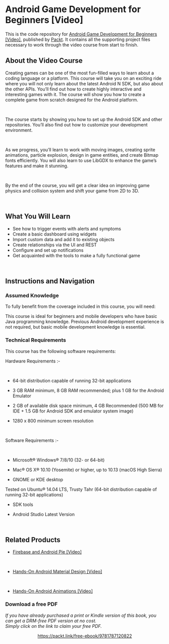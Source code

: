 # Android Game Development for Beginners [Video]

This is the code repository for [Android Game Development for Beginners [Video]](https://www.packtpub.com/application-development/android-game-development-beginners-video?utm_source=github&utm_medium=repository&utm_campaign=9781787120822), published by [Packt](https://www.packtpub.com/?utm_source=github). It contains all the supporting project files necessary to work through the video course from start to finish.

## About the Video Course

Creating games can be one of the most fun-filled ways to learn about a coding language or a platform. This course will take you on an exciting ride where you will not only learn about the latest Android N SDK, but also about the other APIs. You’ll find out how to create highly interactive and interesting games with it. The course will show you how to create a complete game from scratch designed for the Android platform. 


 


The course starts by showing you how to set up the Android SDK and other repositories. You’ll also find out how to customize your development environment.


 


As we progress, you’ll learn to work with moving images, creating sprite animations, particle explosion, design in game entities, and create Bitmap fonts efficiently. You will also learn to use LibGDX to enhance the game’s features and make it stunning.


 


By the end of the course, you will get a clear idea on improving game physics and collision system and shift your game from 2D to 3D.


 


<H2>What You Will Learn</H2>

<DIV class=book-info-will-learn-text>

<UL>

<LI>See how to trigger events with alerts and symptoms 

<LI>Create a basic dashboard using widgets 

<LI>Import custom data and add it to existing objects 

<LI>Create relationships via the UI and REST 

<LI>Configure and set up notifications 

<LI>Get acquainted with the tools to make a fully functional game </LI></UL></DIV>


 


## Instructions and Navigation

### Assumed Knowledge

To fully benefit from the coverage included in this course, you will need:<br/>

This course is ideal for beginners and mobile developers who have basic Java programming knowledge. Previous Android development experience is not required, but basic mobile development knowledge is essential.

### Technical Requirements

This course has the following software requirements:<br/>

Hardware Requirements :-


 


- 64-bit distribution capable of running 32-bit applications

- 3 GB RAM minimum, 8 GB RAM recommended; plus 1 GB for the Android Emulator

- 2 GB of available disk space minimum, 4 GB Recommended (500 MB for IDE + 1.5 GB for Android SDK and emulator system image)

- 1280 x 800 minimum screen resolution


 


Software Requirements :-


 


- Microsoft® Windows® 7/8/10 (32- or 64-bit)

- Mac® OS X® 10.10 (Yosemite) or higher, up to 10.13 (macOS High Sierra)

- GNOME or KDE desktop

Tested on Ubuntu® 14.04 LTS, Trusty Tahr (64-bit distribution capable of running 32-bit applications)

- SDK tools

- Android Studio Latest Version


 


## Related Products

* [Firebase and Android Pie [Video]](https://www.packtpub.com/application-development/android-game-development-beginners-video?utm_source=github&utm_medium=repository&utm_campaign=9781787120822)


 


* [Hands-On Android Material Design [Video]](https://www.packtpub.com/application-development/hands-android-material-design-video?utm_source=github&utm_medium=repository&utm_campaign=9781789805581)


 


* [Hands-On Android Animations [Video]](https://www.packtpub.com/application-development/hands-android-animations-video?utm_source=github&utm_medium=repository&utm_campaign=9781838828875)
### Download a free PDF

 <i>If you have already purchased a print or Kindle version of this book, you can get a DRM-free PDF version at no cost.<br>Simply click on the link to claim your free PDF.</i>
<p align="center"> <a href="https://packt.link/free-ebook/9781787120822">https://packt.link/free-ebook/9781787120822 </a> </p>
